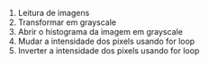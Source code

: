 1. Leitura de imagens
2. Transformar em grayscale
3. Abrir o histograma da imagem em grayscale
4. Mudar a intensidade dos pixels usando for loop
5. Inverter a intensidade dos pixels usando for loop
